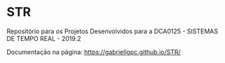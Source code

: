 # STR
Repositório para os Projetos Desenvolvidos para a DCA0125 - SISTEMAS DE TEMPO REAL - 2019.2

Documentação na página: https://gabriellgpc.github.io/STR/
